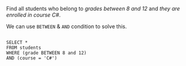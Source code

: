 Find all students
who belong to _grades between 8 and 12_
and
_they are enrolled in course C#_.

We can use `BETWEEN` & `AND` condition to solve this.

<codeblock language="sql" dbName="students1.db" type="lesson">
<code>
SELECT *
FROM students
WHERE (grade BETWEEN 8 and 12)
AND (course = 'C#')
</code>
</codeblock>